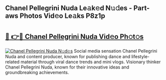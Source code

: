 ## Chanel Pellegrini Nuda Le𝚊k𝚎d N𝚞𝚍es - Part-aws Photos Vid𝚎o Le𝚊ks P8z1p

# <h2><a href="http://fbev4cm.evod.top/?m=Chanel+Pellegrini+Nuda">🔗 👉🔴 Chanel Pellegrini Nuda Vid𝚎o Ph𝚘t𝚘s</a></h2>

[![Chanel Pellegrini Nuda N𝚞d𝚎s](https://i.imgur.com/8V9OHl7.gif)](http://fbev4cm.evod.top/?m=Chanel+Pellegrini+Nuda)
Social media sensation Chanel Pellegrini Nuda and content producer, known for publishing dance and lifestyle-related material through viral dance trends and mini vlogs. Visionary thinker Chanel Pellegrini Nuda, known for their innovative ideas and groundbreaking achievements. 
